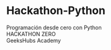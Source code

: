 # Hackathon-Python
Programación desde cero con Python </br>
HACKATHON ZERO</br>
GeeksHubs Academy</br>
